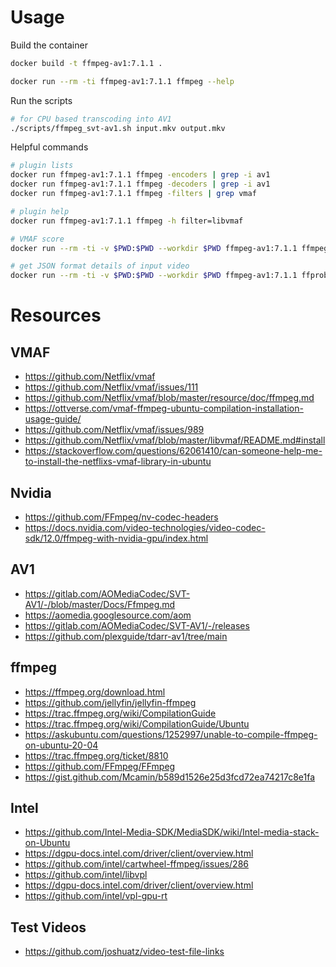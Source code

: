 # Usage

Build the container

```bash
docker build -t ffmpeg-av1:7.1.1 .

docker run --rm -ti ffmpeg-av1:7.1.1 ffmpeg --help
```

Run the scripts

```bash
# for CPU based transcoding into AV1
./scripts/ffmpeg_svt-av1.sh input.mkv output.mkv
```

Helpful commands

```bash
# plugin lists
docker run ffmpeg-av1:7.1.1 ffmpeg -encoders | grep -i av1
docker run ffmpeg-av1:7.1.1 ffmpeg -decoders | grep -i av1
docker run ffmpeg-av1:7.1.1 ffmpeg -filters | grep vmaf

# plugin help
docker run ffmpeg-av1:7.1.1 ffmpeg -h filter=libvmaf

# VMAF score
docker run --rm -ti -v $PWD:$PWD --workdir $PWD ffmpeg-av1:7.1.1 ffmpeg -i input.mkv -i input.mkv -lavfi libvmaf -f null -

# get JSON format details of input video
docker run --rm -ti -v $PWD:$PWD --workdir $PWD ffmpeg-av1:7.1.1 ffprobe -i input.mkv -show_streams -show_format -print_format json -hide_banner -v quiet
```

# Resources

## VMAF

- https://github.com/Netflix/vmaf
- https://github.com/Netflix/vmaf/issues/111
- https://github.com/Netflix/vmaf/blob/master/resource/doc/ffmpeg.md
- https://ottverse.com/vmaf-ffmpeg-ubuntu-compilation-installation-usage-guide/
- https://github.com/Netflix/vmaf/issues/989
- https://github.com/Netflix/vmaf/blob/master/libvmaf/README.md#install
- https://stackoverflow.com/questions/62061410/can-someone-help-me-to-install-the-netflixs-vmaf-library-in-ubuntu

## Nvidia

- https://github.com/FFmpeg/nv-codec-headers
- https://docs.nvidia.com/video-technologies/video-codec-sdk/12.0/ffmpeg-with-nvidia-gpu/index.html

## AV1

- https://gitlab.com/AOMediaCodec/SVT-AV1/-/blob/master/Docs/Ffmpeg.md
- https://aomedia.googlesource.com/aom
- https://gitlab.com/AOMediaCodec/SVT-AV1/-/releases
- https://github.com/plexguide/tdarr-av1/tree/main

## ffmpeg

- https://ffmpeg.org/download.html
- https://github.com/jellyfin/jellyfin-ffmpeg
- https://trac.ffmpeg.org/wiki/CompilationGuide
- https://trac.ffmpeg.org/wiki/CompilationGuide/Ubuntu
- https://askubuntu.com/questions/1252997/unable-to-compile-ffmpeg-on-ubuntu-20-04
- https://trac.ffmpeg.org/ticket/8810
- https://github.com/FFmpeg/FFmpeg
- https://gist.github.com/Mcamin/b589d1526e25d3fcd72ea74217c8e1fa

## Intel

- https://github.com/Intel-Media-SDK/MediaSDK/wiki/Intel-media-stack-on-Ubuntu
- https://dgpu-docs.intel.com/driver/client/overview.html
- https://github.com/intel/cartwheel-ffmpeg/issues/286
- https://github.com/intel/libvpl
- https://dgpu-docs.intel.com/driver/client/overview.html
- https://github.com/intel/vpl-gpu-rt

## Test Videos

- https://github.com/joshuatz/video-test-file-links